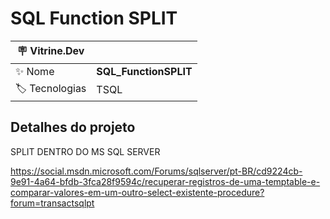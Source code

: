 
<h1 align="left">SQL Function SPLIT</h1>

| :placard: Vitrine.Dev |  |
| -------------  | --- |
| :sparkles: Nome        | **SQL_FunctionSPLIT**
| :label: Tecnologias | TSQL


<h2 align="left">Detalhes do projeto</h2>

SPLIT DENTRO DO MS SQL SERVER

https://social.msdn.microsoft.com/Forums/sqlserver/pt-BR/cd9224cb-9e91-4a64-bfdb-3fca28f9594c/recuperar-registros-de-uma-temptable-e-comparar-valores-em-um-outro-select-existente-procedure?forum=transactsqlpt
